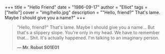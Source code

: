+++
title = "Hello Friend"
date = "1986-09-17"
author = "Elliot"
tags = ["hello"]
cover = "img/hello.jpg"
description = "\"Hello, friend?\" That's lame. Maybe I should give you a name?"
+++

> "Hello, friend?" That's lame.
> Maybe I should give you a name...
> But that's a slippery slope.
> You're only in my head.
> We have to remember that...
> Shit.
> It's actually happened.
> I'm talking to an imaginary person.
>
> **— Mr. Robot S01E01**



